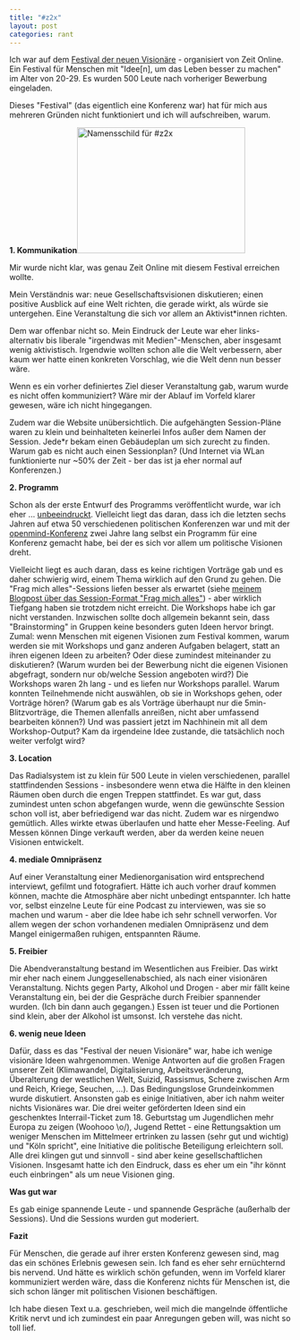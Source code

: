 ```yaml
---
title: "#z2x"
layout: post
categories: rant
---
```

Ich war auf dem <a href="http://www.zeit.de/z2x/">Festival der neuen Visionäre</a> - organisiert von Zeit Online. Ein Festival für Menschen mit "Idee[n], um das Leben besser zu machen" im Alter von 20-29. Es wurden 500 Leute nach vorheriger Bewerbung eingeladen.

Dieses "Festival" (das eigentlich eine Konferenz war) hat für mich aus mehreren Gründen nicht funktioniert und ich will aufschreiben, warum.

<strong>1. Kommunikation</strong><a href="https://findling.taurus.uberspace.de/wp-content/uploads/2016/09/IMG_20160905_175144.jpg" rel="attachment wp-att-903"><img class="alignright size-medium wp-image-903" src="https://findling.taurus.uberspace.de/wp-content/uploads/2016/09/IMG_20160905_175144-300x225.jpg" alt="Namensschild für #z2x" width="300" height="225" /></a>

Mir wurde nicht klar, was genau Zeit Online mit diesem Festival erreichen wollte.

Mein Verständnis war: neue Gesellschaftsvisionen diskutieren; einen positive Ausblick auf eine Welt richten, die gerade wirkt, als würde sie untergehen. Eine Veranstaltung die sich vor allem an Aktivist\*innen richten.

Dem war offenbar nicht so. Mein Eindruck der Leute war eher links-alternativ bis liberale "irgendwas mit Medien"-Menschen, aber insgesamt wenig aktivistisch.
Irgendwie wollten schon alle die Welt verbessern, aber kaum wer hatte einen konkreten Vorschlag, wie die Welt denn nun besser wäre.

Wenn es ein vorher definiertes Ziel dieser Veranstaltung gab, warum wurde es nicht offen kommuniziert?
Wäre mir der Ablauf im Vorfeld klarer gewesen, wäre ich nicht hingegangen.

Zudem war die Website unübersichtlich. Die aufgehängten Session-Pläne waren zu klein und beinhalteten keinerlei Infos außer dem Namen der Session. Jede\*r bekam einen Gebäudeplan um sich zurecht zu finden. Warum gab es nicht auch einen Sessionplan?
(Und Internet via WLan funktionierte nur ~50% der Zeit - ber das ist ja eher normal auf Konferenzen.)

<strong>2. Programm</strong>

Schon als der erste Entwurf des Programms veröffentlicht wurde, war ich eher … <a href="https://twitter.com/zweifeln/status/7633015065316515842">unbeeindruckt</a>. Vielleicht liegt das daran, dass ich die letzten sechs Jahren auf etwa 50 verschiedenen politischen Konferenzen war und mit der <a href="https://openmind-konferenz.de/">openmind-Konferenz</a> zwei Jahre lang selbst ein Programm für eine Konferenz gemacht habe, bei der es sich vor allem um politische Visionen dreht.

Vielleicht liegt es auch daran, dass es keine richtigen Vorträge gab und es daher schwierig wird, einem Thema wirklich auf den Grund zu gehen. Die "Frag mich alles"-Sessions liefen besser als erwartet (siehe <a href="http://zweifeln.org/2016/sessionformat-frag-mich-alles/">meinem Blogpost über das Session-Format "Frag mich alles"</a>) - aber wirklich Tiefgang haben sie trotzdem nicht erreicht.
Die Workshops habe ich gar nicht verstanden. Inzwischen sollte doch allgemein bekannt sein, dass "Brainstorming" in Gruppen keine besonders guten Ideen hervor bringt. Zumal: wenn Menschen mit eigenen Visionen zum Festival kommen, warum werden sie mit Workshops und ganz anderen Aufgaben belagert, statt an ihren eigenen Ideen zu arbeiten? Oder diese zumindest miteinander zu diskutieren?
(Warum wurden bei der Bewerbung nicht die eigenen Visionen abgefragt, sondern nur ob/welche Session angeboten wird?)
Die Workshops waren 2h lang - und es liefen nur Workshops parallel. Warum konnten Teilnehmende nicht auswählen, ob sie in Workshops gehen, oder Vorträge hören? (Warum gab es als Vorträge überhaupt nur die 5min-Blitzvorträge, die Themen allenfalls anreißen, nicht aber umfassend bearbeiten können?)
Und was passiert jetzt im Nachhinein mit all dem Workshop-Output? Kam da irgendeine Idee zustande, die tatsächlich noch weiter verfolgt wird?

<strong>3. Location</strong>

Das Radialsystem ist zu klein für 500 Leute in vielen verschiedenen, parallel stattfindenden Sessions - insbesondere wenn etwa die Hälfte in den kleinen Räumen oben durch die engen Treppen stattfindet. Es war gut, dass zumindest unten schon abgefangen wurde, wenn die gewünschte Session schon voll ist, aber befriedigend war das nicht.
Zudem war es nirgendwo gemütlich. Alles wirkte etwas überlaufen und hatte eher Messe-Feeling. Auf Messen können Dinge verkauft werden, aber da werden keine neuen Visionen entwickelt.

<strong>4. mediale Omnipräsenz</strong>

Auf einer Veranstaltung einer Medienorganisation wird entsprechend interviewt, gefilmt und fotografiert. Hätte ich auch vorher drauf kommen können, machte die Atmosphäre aber nicht unbedingt entspannter.
Ich hatte vor, selbst einzelne Leute für eine Podcast zu interviewen, was sie so machen und warum - aber die Idee habe ich sehr schnell verworfen. Vor allem wegen der schon vorhandenen medialen Omnipräsenz und dem Mangel einigermaßen ruhigen, entspannten Räume.

<strong>5. Freibier</strong>

Die Abendveranstaltung bestand im Wesentlichen aus Freibier. Das wirkt mir eher nach einem Junggesellenabschied, als nach einer visionären Veranstaltung. Nichts gegen Party, Alkohol und Drogen - aber mir fällt keine Veranstaltung ein, bei der die Gespräche durch Freibier spannender wurden. (Ich bin dann auch gegangen.)
Essen ist teuer und die Portionen sind klein, aber der Alkohol ist umsonst. Ich verstehe das nicht.

<strong>6. wenig neue Ideen</strong>

Dafür, dass es das "Festival der neuen Visionäre" war, habe ich wenige visionäre Ideen wahrgenommen. Wenige Antworten auf die großen Fragen unserer Zeit (Klimawandel, Digitalisierung, Arbeitsveränderung, Überalterung der westlichen Welt, Suizid, Rassismus, Schere zwischen Arm und Reich, Kriege, Seuchen, …).
Das Bedingungslose Grundeinkommen wurde diskutiert. Ansonsten gab es einige Initiativen, aber ich nahm weiter nichts Visionäres war.
Die drei weiter geförderten Ideen sind ein geschenktes Interrail-Ticket zum 18. Geburtstag um Jugendlichen mehr Europa zu zeigen (Woohooo \o/), Jugend Rettet - eine Rettungsaktion um weniger Menschen im Mittelmeer ertrinken zu lassen (sehr gut und wichtig) und "Köln spricht", eine Initiative die politische Beteiligung erleichtern soll. Alle drei klingen gut und sinnvoll - sind aber keine gesellschaftlichen Visionen.
Insgesamt hatte ich den Eindruck, dass es eher um ein "ihr könnt euch einbringen" als um neue Visionen ging.

<strong>Was gut war</strong>

Es gab einige spannende Leute - und spannende Gespräche (außerhalb der Sessions). Und die Sessions wurden gut moderiert.

<strong>Fazit</strong>

Für Menschen, die gerade auf ihrer ersten Konferenz gewesen sind, mag das ein schönes Erlebnis gewesen sein. Ich fand es eher sehr ernüchternd bis nervend. Und hätte es wirklich schön gefunden, wenn im Vorfeld klarer kommuniziert werden wäre, dass die Konferenz nichts für Menschen ist, die sich schon länger mit politischen Visionen beschäftigen.

Ich habe diesen Text u.a. geschrieben, weil mich die mangelnde öffentliche Kritik nervt und ich zumindest ein paar Anregungen geben will, was nicht so toll lief.

